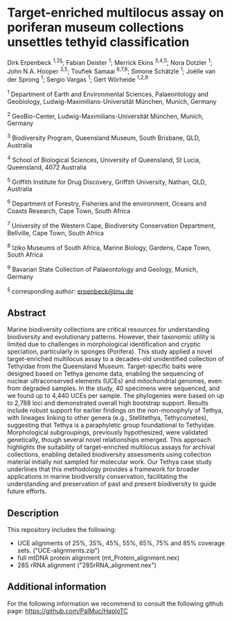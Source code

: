 # Target-enriched multilocus assay on poriferan museum collections unsettles tethyid classification

Dirk Erpenbeck <sup>1,2§</sup>; Fabian Deister <sup>1</sup>; Merrick Ekins <sup>3,4,5</sup>; Nora Dotzler <sup>1</sup>; John N.A. Hooper <sup>3,5</sup>; Toufiek Samaai  <sup>6,7,8</sup>; Simone Schätzle <sup>1</sup>; Joëlle van der Sprong <sup>1</sup>; Sergio Vargas <sup>1</sup>; Gert Wörheide <sup>1,2,9</sup>

<sup>1</sup> Department of Earth and Environmental Sciences, Palaeontology and Geobiology, Ludwig-Maximilians-Universität München, Munich, Germany

<sup>2</sup> GeoBio-Center, Ludwig-Maximilians-Universität München, Munich, Germany

<sup>3</sup> Biodiversity Program, Queensland Museum, South Brisbane, QLD, Australia

<sup>4</sup> School of Biological Sciences, University of Queensland, St Lucia, Queensland, 4072 Australia

<sup>5</sup> Griffith Institute for Drug Discovery, Griffith University, Nathan, QLD, Australia

<sup>6</sup> Department of Forestry, Fisheries and the environment, Oceans and Coasts Research, Cape Town, South Africa

<sup>7</sup> University of the Western Cape, Biodiversity Conservation Department, Bellville, Cape Town, South Africa

<sup>8</sup> Iziko Museums of South Africa, Marine Biology, Gardens, Cape Town, South Africa

<sup>9</sup> Bavarian State Collection of Palaeontology and Geology, Munich, Germany

<sup>§</sup> corresponding author: erpenbeck@lmu.de

## Abstract
Marine biodiversity collections are critical resources for understanding biodiversity and evolutionary patterns. However, their taxonomic utility is limited due to challenges in morphological identification and cryptic speciation, particularly in sponges (Porifera). This study applied a novel target-enriched multilocus assay to a decades-old unidentified collection of Tethyidae from the Queensland Museum. Target-specific baits were designed based on Tethya genome data, enabling the sequencing of nuclear ultraconserved elements (UCEs) and mitochondrial genomes, even from degraded samples. In the study, 40 specimens were sequenced, and we found up to 4,440 UCEs per sample. The phylogenies were based on up to 2,788 loci and demonstrated overall high bootstrap support. Results include robust support for earlier findings on the non-monophyly of Tethya, with lineages linking to other genera (e.g., Stellitethya, Tethycometes), suggesting that Tethya is a paraphyletic group foundational to Tethyidae. Morphological subgroupings, previously hypothesized, were validated genetically, though several novel relationships emerged. This approach highlights the suitability of target-enriched multilocus assays for archival collections, enabling detailed biodiversity assessments using collection material initially not sampled for molecular work. Our Tethya case study underlines that this methodology provides a framework for broader applications in marine biodiversity conservation, facilitating the understanding and preservation of past and present biodiversity to guide future efforts.

## Description
This repository includes the following:

*  UCE alignments of 25%, 35%, 45%, 55%, 65%, 75% and 85% coverage sets. ("UCE-alignments.zip")
*  full mtDNA protein alignment (mt_Protein_alignment.nex)
*  28S rRNA alignment ("28SrRNA_alignment.nex")

## Additional information
For the following information we recommend to consult the following github page: https://github.com/PalMuc/HaploTC
